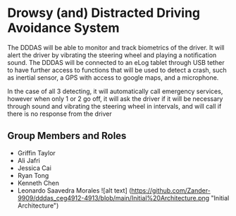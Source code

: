 # Drowsy (and) Distracted Driving Avoidance System
The DDDAS will be able to monitor and track biometrics of the driver. It will alert the driver by
vibrating the steering wheel and playing a notification sound. The DDDAS will be connected to an
eLog tablet through USB tether to have further access to functions that will be used to detect a
crash, such as inertial sensor, a GPS with access to google maps, and a microphone.

In the case of all 3 detecting, it will automatically call emergency services, however when only 1
or 2 go off, it will ask the driver if it will be necessary through sound and vibrating the steering
wheel in intervals, and will call if there is no response from the driver
## Group Members and Roles
+ Griffin Taylor
+ Ali Jafri
+ Jessica Cai
+ Ryan Tong
+ Kenneth Chen
+ Leonardo Saavedra Morales
![alt text] (https://github.com/Zander-9909/dddas_ceg4912-4913/blob/main/Initial%20Architecture.png "Initial Architecture")
